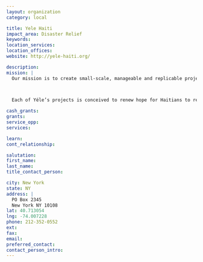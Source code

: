 ```yaml
---
layout: organization
category: local

title: Yele Haiti
impact_area: Disaster Relief
keywords: 
location_services: 
location_offices: 
website: http://yele-haiti.org/

description: 
mission: |
  Our mission is to create small-scale, manageable and replicable projects to contribute to Haiti’s long-term progress. Each initiative is imbued with Wyclef’s passion, as Yéle Haiti’s founder. Whether utilizing local hip-hop musicians to deliver awareness messages in forgotten neighborhoods or bringing his famous friends to Haiti to support the movement, what Wyclef radiates is profound wishes for the country.

  

  Each of Yéle’s projects is conceived to renew hope for Haitians to rebuild their nation. Yéle Haiti wants to project a new forward-thinking image that accurately reflects Haiti’s youthful population and their unique and irrepressible spirit, which is an integral part of their culture. We firmly believe that given a genuine opportunity to shape the future, Haiti’s youth will shock the world with their ability to take Haiti to the next level.

cash_grants: 
grants: 
service_opp: 
services: 

learn: 
cont_relationship: 

salutation: 
first_name: 
last_name: 
title_contact_person: 

city: New York
state: NY
address: |
  PO Box 2345     
  New York NY 10108
lat: 40.713054
lng: -74.007228
phone: 212-352-0552
ext: 
fax: 
email: 
preferred_contact: 
contact_person_intro: 
---
```

